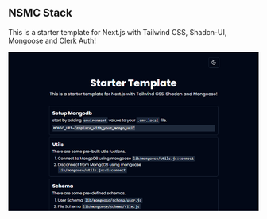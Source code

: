 ## NSMC Stack

This is a starter template for Next.js with Tailwind CSS, Shadcn-UI, Mongoose and Clerk Auth!

![preview-dark](/public/preview-dark.png)
